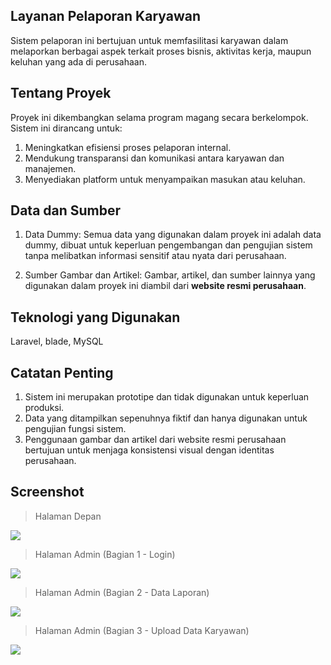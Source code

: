 ## Layanan Pelaporan Karyawan

Sistem pelaporan ini bertujuan untuk memfasilitasi karyawan dalam melaporkan berbagai aspek terkait proses bisnis, aktivitas kerja, maupun keluhan yang ada di perusahaan.

## Tentang Proyek
Proyek ini dikembangkan selama program magang secara berkelompok. Sistem ini dirancang untuk:

1. Meningkatkan efisiensi proses pelaporan internal.
2. Mendukung transparansi dan komunikasi antara karyawan dan manajemen.
3. Menyediakan platform untuk menyampaikan masukan atau keluhan.

## Data dan Sumber
1. Data Dummy:
Semua data yang digunakan dalam proyek ini adalah data dummy, dibuat untuk keperluan pengembangan dan pengujian sistem tanpa melibatkan informasi sensitif atau nyata dari perusahaan.

2. Sumber Gambar dan Artikel:
Gambar, artikel, dan sumber lainnya yang digunakan dalam proyek ini diambil dari <b>website resmi perusahaan</b>.

## Teknologi yang Digunakan
Laravel, blade, MySQL

## Catatan Penting
1. Sistem ini merupakan prototipe dan tidak digunakan untuk keperluan produksi.
2. Data yang ditampilkan sepenuhnya fiktif dan hanya digunakan untuk pengujian fungsi sistem.
3. Penggunaan gambar dan artikel dari website resmi perusahaan bertujuan untuk menjaga konsistensi visual dengan identitas perusahaan.

## Screenshot
> Halaman Depan
<img src="https://github.com/onynovianti/magang_sim_keluhan/blob/ec25d05e9664713b4dfe2bbecc7716dc060dba2f/public/assets/img/screenshot_/Laporan1.png">

> Halaman Admin (Bagian 1 - Login)
<img src="https://github.com/onynovianti/magang_sim_keluhan/blob/ec25d05e9664713b4dfe2bbecc7716dc060dba2f/public/assets/img/screenshot_/Laporan2.png">

> Halaman Admin (Bagian 2 - Data Laporan)
<img src="https://github.com/onynovianti/magang_sim_keluhan/blob/ec25d05e9664713b4dfe2bbecc7716dc060dba2f/public/assets/img/screenshot_/Laporan3.png">

> Halaman Admin (Bagian 3 - Upload Data Karyawan)
<img src="https://github.com/onynovianti/magang_sim_keluhan/blob/ec25d05e9664713b4dfe2bbecc7716dc060dba2f/public/assets/img/screenshot_/Laporan4.png">


